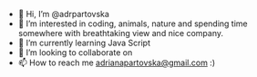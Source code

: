 - 👋 Hi, I’m @adrpartovska
- 👀 I’m interested in coding, animals, nature and spending time somewhere with breathtaking view and nice company.
- 🌱 I’m currently learning Java Script
- 💞️ I’m looking to collaborate on 
- 📫 How to reach me adrianapartovska@gmail.com :)

<!---
adrpartovska/adrpartovska is a ✨ special ✨ repository because its `README.md` (this file) appears on your GitHub profile.
You can click the Preview link to take a look at your changes.
--->
